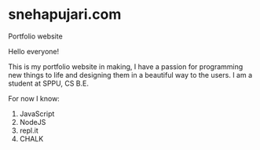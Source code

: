 # snehapujari.com
Portfolio website

Hello everyone!

This is my portfolio website in making, I have a passion for programming new things to life and designing them in a beautiful way to the users. 
I am a student at SPPU, CS B.E.

For now I know:
1. JavaScript
1. NodeJS
1. repl.it
1. CHALK

